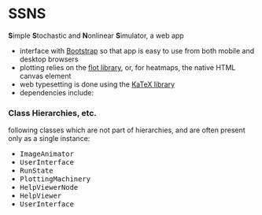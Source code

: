# SSNS
**S**imple **S**tochastic and **N**onlinear **S**imulator, a web app

* interface with [Bootstrap](https://getbootstrap.com/) so that app is easy to use from both mobile and desktop browsers
* plotting relies on the [flot library](https://www.flotcharts.org/), or, for heatmaps, the native HTML canvas element
* web typesetting is done using the [KaTeX library](https://www.katex.org/)
* dependencies include:

### Class Hierarchies, etc.
following classes which are not part of hierarchies, and are often present only as a single instance:

* <samp>ImageAnimator</samp>
* <samp>UserInterface</samp>
* <samp>RunState</samp>
* <samp>PlottingMachinery</samp>
* <samp>HelpViewerNode</samp>
* <samp>HelpViewer</samp>
* <samp>UserInterface</samp>
